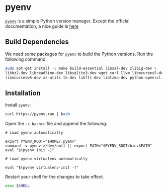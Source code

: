 # pyenv
[`pyenv`](https://github.com/pyenv/pyenv) is a simple Python version manager.
Except the official documentation, a nice guide is [here](
https://realpython.com/intro-to-pyenv/)

## Build Dependencies
We need some packages for `pyenv` to build the Python versions. Run the
following command:
```bash
sudo apt-get install -y make build-essential libssl-dev zlib1g-dev \
libbz2-dev libreadline-dev libsqlite3-dev wget curl llvm libncurses5-dev \
libncursesw5-dev xz-utils tk-dev libffi-dev liblzma-dev python-openssl
```
## Installation
Install `pyenv`:
```bash
curl https://pyenv.run | bash
```

Open the `~/.bashrc` file and append the following:
```
# Load pyenv automatically 

export PYENV_ROOT="$HOME/.pyenv"
command -v pyenv >/dev/null || export PATH="$PYENV_ROOT/bin:$PATH"
eval "$(pyenv init -)"

# Load pyenv-virtualenv automatically 

eval "$(pyenv virtualenv-init -)"
```

 Restart your shell for the changes to take effect.
```bash
exec $SHELL
```
